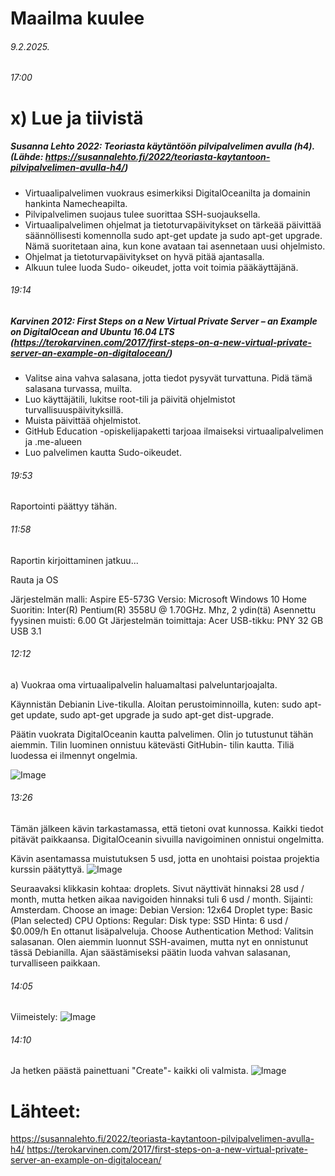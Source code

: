 Maailma kuulee
===
###### 9.2.2025.

###### 17:00

x) Lue ja tiivistä
===
##### Susanna Lehto 2022: Teoriasta käytäntöön pilvipalvelimen avulla (h4). (Lähde: https://susannalehto.fi/2022/teoriasta-kaytantoon-pilvipalvelimen-avulla-h4/)
- Virtuaalipalvelimen vuokraus esimerkiksi DigitalOceanilta ja domainin hankinta Namecheapilta.
- Pilvipalvelimen suojaus tulee suorittaa SSH-suojauksella.
- Virtuaalipalvelimen ohjelmat ja tietoturvapäivitykset on tärkeää päivittää säännöllisesti komennolla sudo apt-get update ja sudo apt-get upgrade. Nämä suoritetaan aina, kun kone avataan tai asennetaan uusi ohjelmisto.
- Ohjelmat ja tietoturvapäivitykset on hyvä pitää ajantasalla.
- Alkuun tulee luoda Sudo- oikeudet, jotta voit toimia pääkäyttäjänä.

###### 19:14
  
##### Karvinen 2012: First Steps on a New Virtual Private Server – an Example on DigitalOcean and Ubuntu 16.04 LTS (https://terokarvinen.com/2017/first-steps-on-a-new-virtual-private-server-an-example-on-digitalocean/)

- Valitse aina vahva salasana, jotta tiedot pysyvät turvattuna. Pidä tämä salasana turvassa, muilta.
- Luo käyttäjätili, lukitse root-tili ja päivitä ohjelmistot turvallisuuspäivityksillä.
- Muista päivittää ohjelmistot. 
- GitHub Education -opiskelijapaketti tarjoaa ilmaiseksi virtuaalipalvelimen ja .me-alueen
- Luo palvelimen kautta Sudo-oikeudet.



###### 19:53

Raportointi päättyy tähän.

###### 11:58 

Raportin kirjoittaminen jatkuu...

Rauta ja OS

Järjestelmän malli: Aspire E5-573G
Versio: Microsoft Windows 10 Home
Suoritin: Inter(R) Pentium(R) 3558U @ 1.70GHz. Mhz, 2 ydin(tä)
Asennettu fyysinen muisti: 6.00 Gt
Järjestelmän toimittaja: Acer
USB-tikku: PNY 32 GB USB 3.1

###### 12:12 

a) Vuokraa oma virtuaalipalvelin haluamaltasi palveluntarjoajalta.

Käynnistän Debianin Live-tikulla. Aloitan perustoiminnoilla, kuten: sudo apt-get update, sudo apt-get upgrade ja sudo apt-get dist-upgrade.

Päätin vuokrata DigitalOceanin kautta palvelimen. Olin jo tutustunut tähän aiemmin. 
Tilin luominen onnistuu kätevästi GitHubin- tilin kautta. Tiliä luodessa ei ilmennyt ongelmia. 

![Image](https://github.com/user-attachments/assets/04fb0df0-b0ae-4165-aacf-f2aecf0107bb) 

###### 13:26 

Tämän jälkeen kävin tarkastamassa, että tietoni ovat kunnossa. Kaikki tiedot pitävät paikkaansa. DigitalOceanin sivuilla navigoiminen onnistui ongelmitta. 

Kävin asentamassa muistutuksen 5 usd, jotta en unohtaisi poistaa projektia kurssin päätyttyä.
![Image](https://github.com/user-attachments/assets/c20a1e55-d543-4390-9494-f05d3aa6dde8)

Seuraavaksi klikkasin kohtaa: droplets. Sivut näyttivät hinnaksi 28 usd / month, mutta hetken aikaa navigoiden hinnaksi tuli 6 usd / month.
Sijainti: Amsterdam.
Choose an image: Debian
Version: 12x64
Droplet type: Basic (Plan selected)
CPU Options: Regular: Disk type: SSD
Hinta: 6 usd / $0.009/h
En ottanut lisäpalveluja.
Choose Authentication Method: Valitsin salasanan. Olen aiemmin luonnut SSH-avaimen, mutta nyt en onnistunut tässä Debianilla. Ajan säästämiseksi päätin luoda vahvan salasanan, turvalliseen paikkaan. 

###### 14:05 

Viimeistely: 
![Image](https://github.com/user-attachments/assets/ca2edc15-af64-43f6-b1ca-8dbd2399dac1)

###### 14:10 

Ja hetken päästä painettuani "Create"- kaikki oli valmista. 
![Image](https://github.com/user-attachments/assets/a1d23a08-0971-4554-9778-bd14f314f069)




































Lähteet:
===
https://susannalehto.fi/2022/teoriasta-kaytantoon-pilvipalvelimen-avulla-h4/ 
https://terokarvinen.com/2017/first-steps-on-a-new-virtual-private-server-an-example-on-digitalocean/
